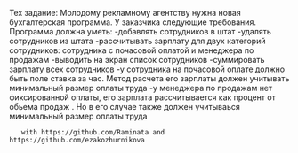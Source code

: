 Тех задание:
        Молодому рекламному агентству нужна новая бухгалтерская программа.
        У заказчика следующие требования. Программа должна уметь:
        -добавлять сотрудников в штат
        -удалять сотрудников из штата
        -рассчитывать зарплату для двух категорий сотрудников:
            сотрудника с почасовой оплатой и менеджера по продажам
        -выводить на экран список сотрудников
        -суммировать зарплату всех сотрудников
        -у сотрудника на почасовой оплате должно быть поле ставка за час. Метод расчета его зарплаты должен
            учитывать минимальный размер оплаты труда
        -у менеджера по продажам нет фиксированной оплаты, его зарплата рассчитывается как процент от обьема продаж
            . Но в его случае также должен учитываься минимальный размер оплаты труда
       
       
       with https://github.com/Raminata and https://github.com/ezakozhurnikova

